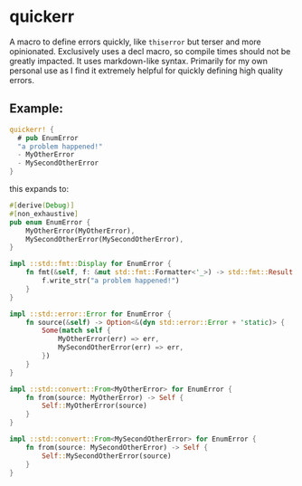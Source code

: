 # quickerr

A macro to define errors quickly, like `thiserror` but terser and more opinionated. Exclusively uses a decl macro, so compile times should not be greatly impacted. It uses markdown-like syntax. Primarily for my own personal use as I find it extremely helpful for quickly defining high quality errors.

## Example:
```rust
quickerr! {
  # pub EnumError
  "a problem happened!"
  - MyOtherError
  - MySecondOtherError
}
```
this expands to:
```rust
#[derive(Debug)]
#[non_exhaustive]
pub enum EnumError {
    MyOtherError(MyOtherError),
    MySecondOtherError(MySecondOtherError),
}

impl ::std::fmt::Display for EnumError {
    fn fmt(&self, f: &mut std::fmt::Formatter<'_>) -> std::fmt::Result {
        f.write_str("a problem happened!")
    }
}

impl ::std::error::Error for EnumError {
    fn source(&self) -> Option<&(dyn std::error::Error + 'static)> {
        Some(match self {
            MyOtherError(err) => err,
            MySecondOtherError(err) => err,
        })
    }
}

impl ::std::convert::From<MyOtherError> for EnumError {
    fn from(source: MyOtherError) -> Self {
        Self::MyOtherError(source)
    }
}

impl ::std::convert::From<MySecondOtherError> for EnumError {
    fn from(source: MySecondOtherError) -> Self {
        Self::MySecondOtherError(source)
    }
}
```
